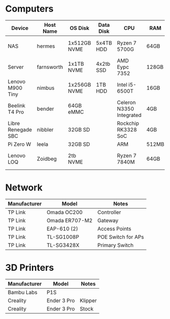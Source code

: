 # Computers
| Device | Host Name | OS Disk | Data Disk | CPU | RAM | OS Version | NIC | Notes |
|--|--|--|--|--|--|--|--|--|
| NAS |hermes|1x512GB NVME | 5x4TB HDD | Ryzen 7 5700G | 64GB | TrueNAS SCALE | 10GBe | Media Management/Mass Storage |
| Server | farnsworth |1x1TB NVME | 4x2tb SSD | AMD Eypc 7352 | 128GB | Proxmox | 10GBe | | 
|Lenovo M900 Tiny|nimbus|1x256GB NVME|1TB HDD| Intel i5-6500T | 16GB | Debian 12 | |
| Beelink T4 Pro | bender | 64GB eMMC | | Celeron N3350 Integrated | 4GB | Linux Mint | | Media Player |
| Libre Renegade SBC | nibbler | 32GB SD | | Rockchip RK3328 SoC | 4GB | Debian 12 | | HomeAssistant | 
| Pi Zero W | leela |32GB SD | | ARM | 512MB | DietPi | | PiHole |
| Lenovo LOQ | Zoidbeg | 2tb NVME | | Ryzen 7 7840M | 64GB | Windows 11 Enterprise |

# Network
| Manufacturer | Model | Notes |
|--|--|--|
| TP Link | Omada OC200 | Controller |
| TP Link | Omada ER707-M2 | Gateway |
| TP Link | EAP-610 (2) | Access Points |
| TP Link | TL-SG1008P | POE Switch for APs |
| TP Link | TL-SG3428X | Primary Switch | 

# 3D Printers 
| Manufacturer | Model | Notes | 
|--|--|--|
| Bambu Labs | P1S | |
| Creality | Ender 3 Pro | Klipper | 
| Creality | Ender 3 Pro | Stock |

<!--
**BobbyPelletier/BobbyPelletier** is a ✨ _special_ ✨ repository because its `README.md` (this file) appears on your GitHub profile.

Here are some ideas to get you started:

- 🔭 I’m currently working on ...
- 🌱 I’m currently learning ...
- 👯 I’m looking to collaborate on ...
- 🤔 I’m looking for help with ...
- 💬 Ask me about ...
- 📫 How to reach me: ...
- 😄 Pronouns: ...
- ⚡ Fun fact: ...
-->
